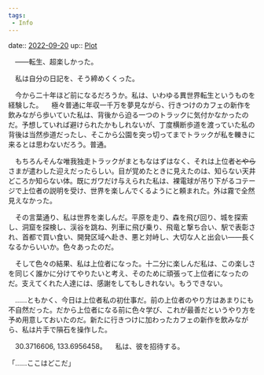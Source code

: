 ```yaml
---
tags:
 - Info
---
```


date:: [2022-09-20](Daily_Note/2022-09-20.md)
up:: [Plot](Bar/Novel/Chaos/Plot.md)

　――転生、超楽しかった。

　私は自分の日記を、そう締めくくった。


　今から二十年ほど前になるだろうか。私は、いわゆる異世界転生というものを経験した。
　極々普通に年収一千万を夢見ながら、行きつけのカフェの新作を飲みながら歩いていた私は、背後から迫る一つのトラックに気付かなかったのだ。予想していれば避けられたかもしれないが、丁度横断歩道を渡っていた私の背後は当然歩道だったし、そこから公園を突っ切ってまでトラックが私を轢きに来るとは思わないだろう。普通。

　もちろんそんな唯我独走トラックがまともなはずはなく、それは上位者~~とやら~~さまが遣わした迎えだったらしい。目が覚めたときに見えたのは、知らない天井どころか知らない体。既にガワだけ与えられた私は、裸電球が吊り下がるコテージで上位者の説明を受け、世界を楽しんでくるようにと頼まれた。外は霧で全然見えなかった。


　その言葉通り、私は世界を楽しんだ。平原を走り、森を飛び回り、城を探索し、洞窟を探検し、渓谷を跳ね、列車に飛び乗り、飛竜と撃ち合い、駅で表彰され、首都で買い食い、開発区域へ赴き、悪と対峙し、大切な人と出会い――長くなるからいいか。色々あったのだ。

　そして色々の結果、私は上位者になった。十二分に楽しんだ私は、この楽しさを同じく誰かに分けてやりたいと考え、そのために頑張って上位者になったのだ。支えてくれた人達には、感謝をしてもしきれない。もうできない。

　……ともかく、今日は上位者私の初仕事だ。前の上位者のやり方はあまりにも不自然だった。だから上位者になる前に色々学び、これが最善だというやり方を予め用意しておいたのだ。新たに行きつけに加わったカフェの新作を飲みながら、私は片手で隕石を操作した。


　30.3716606, 133.6956458。
　私は、彼を招待する。




「……ここはどこだ」
